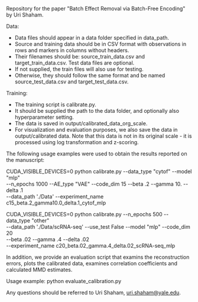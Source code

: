

Repository for the paper "Batch Effect Removal via Batch-Free Encoding" by Uri Shaham.

Data:
* Data files should appear in a data folder specified in data_path.
* Source and training data should be in CSV format with observations in rows and markers in columns without headers. 
* Their filenames should be: source_train_data.csv and target_train_data.csv. Test data files are optional. 
* If not supplied, the train files will also use for testing. 
* Otherwise, they should follow the same format and be named source_test_data.csv and target_test_data.csv.

Training:
* The training script is calibrate.py. 
* It should be supplied the path to the data folder, and optionally also hyperparameter setting.
* The data is saved in output/calibrated_data_org_scale.
* For visualization and evaluation purposes, we also save the data in output/calibrated data. Note that this data is not in its original scale - it is processed using log transformation and z-scoring.


The following usage examples were used to obtain the results reported on the manuscript:

CUDA_VISIBLE_DEVICES=0 python calibrate.py --data_type "cytof" --model "mlp" \
--n_epochs 1000 --AE_type "VAE" --code_dim 15 --beta .2 --gamma 10. --delta .1 \
--data_path './Data'  --experiment_name c15_beta.2_gamma10.0_delta.1_cytof_mlp

CUDA_VISIBLE_DEVICES=0 python calibrate.py --n_epochs 500 --data_type "other" \
--data_path './Data/scRNA-seq' --use_test False --model "mlp" --code_dim 20 \
--beta .02 --gamma .4 --delta .02 \
--experiment_name c20_beta.02_gamma.4_delta.02_scRNA-seq_mlp



In addition, we provide an evaluation script that examins the reconstruction errors, plots the calibrated data, examines correlation coefficients and calculated MMD estimates.

Usage example:
python evaluate_calibration.py



Any questions should be referred to Uri Shaham, uri.shaham@yale.edu.
